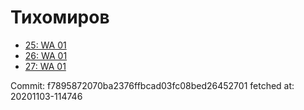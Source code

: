 # Тихомиров
- [25: WA 01](25.md)
- [26: WA 01](26.md)
- [27: WA 01](27.md)

Commit: f7895872070ba2376ffbcad03fc08bed26452701
 fetched at: 20201103-114746
